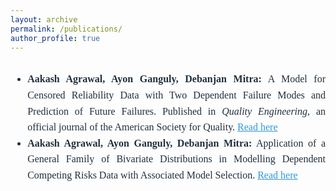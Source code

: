 ```yaml
---
layout: archive
permalink: /publications/
author_profile: true
---
```


<div style="display: flex; justify-content: center; align-items: center; margin-top: 10px; text-align: justify;">
    <ul style="font-size: 16px; color: #212f3c; line-height: 1.6; font-family: 'Times New Roman', Times, serif;">
        <li>
        <strong>Aakash Agrawal, Ayon Ganguly, Debanjan Mitra:</strong> 
        A Model for Censored Reliability Data with Two Dependent Failure Modes and Prediction of Future Failures. 
        Published in <i>Quality Engineering</i>, an official journal of the American Society for Quality.
        <a href="https://www.tandfonline.com/doi/full/10.1080/08982112.2024.2321839" target="_blank" style="color: #3498db;">Read here</a>
        </li>
        <li>
        <strong>Aakash Agrawal, Ayon Ganguly, Debanjan Mitra:</strong> 
        Application of a General Family of Bivariate Distributions in Modelling Dependent Competing Risks Data with Associated Model Selection. 
        <a href="https://arxiv.org/abs/2206.09138" target="_blank" style="color: #3498db;">Read here</a>
        </li>
    </ul>
</div>

